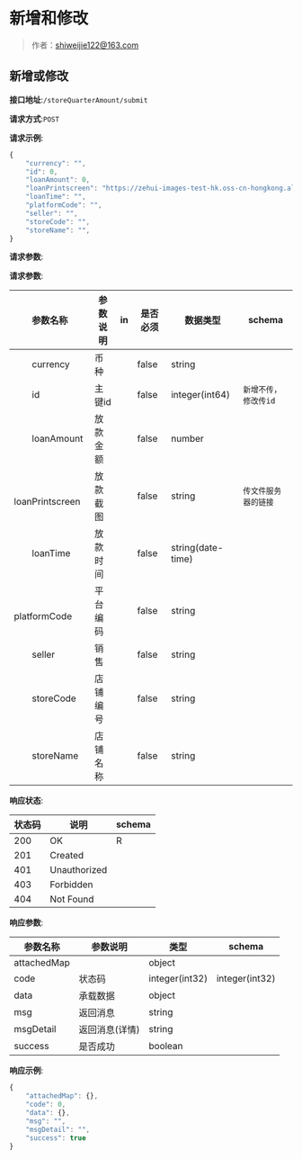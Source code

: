 # 新增和修改

> 作者：shiweijie122@163.com

## 新增或修改


**接口地址**:`/storeQuarterAmount/submit`


**请求方式**:`POST`


**请求示例**:


```javascript
{
	"currency": "",
	"id": 0,
	"loanAmount": 0,
	"loanPrintscreen": "https://zehui-images-test-hk.oss-cn-hongkong.aliyuncs.com/prs/20230104/79221d59e49e46511e74f484ef35c0ac.png",
	"loanTime": "",
	"platformCode": "",
	"seller": "",
	"storeCode": "",
	"storeName": "",
}
```


**请求参数**:


**请求参数**:


| 参数名称 | 参数说明 | in    | 是否必须 | 数据类型 | schema |
| -------- | -------- | ----- | -------- | -------- | ------ |
|&emsp;&emsp;currency|币种||false|string||
|&emsp;&emsp;id|主键id||false|integer(int64)|`新增不传，修改传id`|
|&emsp;&emsp;loanAmount|放款金额||false|number||
|&emsp;&emsp;loanPrintscreen|放款截图||false|string|`传文件服务器的链接`|
|&emsp;&emsp;loanTime|放款时间||false|string(date-time)||
|&emsp;&emsp;platformCode|平台编码||false|string||
|&emsp;&emsp;seller|销售||false|string||
|&emsp;&emsp;storeCode|店铺编号||false|string||
|&emsp;&emsp;storeName|店铺名称||false|string|||


**响应状态**:


| 状态码 | 说明 | schema |
| -------- | -------- | ----- | 
|200|OK|R|
|201|Created||
|401|Unauthorized||
|403|Forbidden||
|404|Not Found|||


**响应参数**:


| 参数名称 | 参数说明 | 类型 | schema |
| -------- | -------- | ----- |----- | 
|attachedMap||object||
|code|状态码|integer(int32)|integer(int32)|
|data|承载数据|object||
|msg|返回消息|string||
|msgDetail|返回消息(详情)|string||
|success|是否成功|boolean|||


**响应示例**:
```javascript
{
	"attachedMap": {},
	"code": 0,
	"data": {},
	"msg": "",
	"msgDetail": "",
	"success": true
}
```